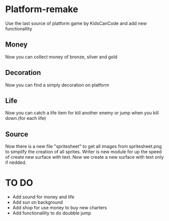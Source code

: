# Platform-remake
Use the last source of platform game by KidsCanCode and add new functionallity

## Money
Now you can collect money of bronze, silver and gold

## Decoration
Now you can find a simply decoration on platform

## Life
Now you can catch a life item for kill another enemy or jump when you kill down.(for each life)

## Source
Now there is a new file "spritesheet" to get all images from spritesheet.png to simplify the creation of all sprites.
Writer is new module for up the speed of create new surface with text. Now we create a new surface with text only if nedded.


# TO DO
- Add sound for money and life
- Add sun on background
- Add shop for use money to buy new charters
- Add functionallity to do doubble jump
